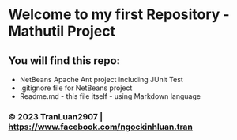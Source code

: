 # Welcome to my first Repository - Mathutil Project

## You will find this repo:
* NetBeans Apache Ant project including JUnit Test
* .gitignore file for NetBeans project
* Readme.md - this file itself - using Markdown language

### © 2023 TranLuan2907 | https://www.facebook.com/ngockinhluan.tran
